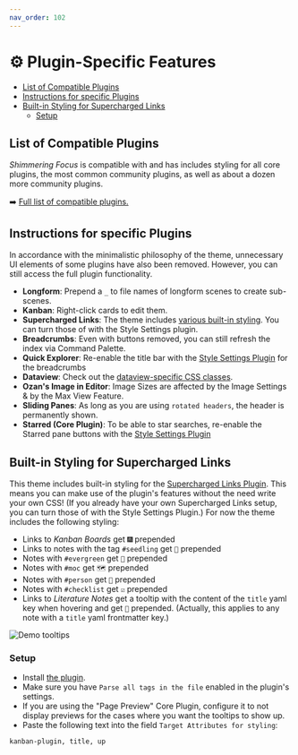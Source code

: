 ```yaml
---
nav_order: 102
---
```


# ⚙️ Plugin-Specific Features

<!-- MarkdownTOC -->

- [List of Compatible Plugins](#list-of-compatible-plugins)
- [Instructions for specific Plugins](#instructions-for-specific-plugins)
- [Built-in Styling for Supercharged Links](#built-in-styling-for-supercharged-links)
	- [Setup](#setup)

<!-- /MarkdownTOC -->

## List of Compatible Plugins
*Shimmering Focus* is compatible with and has includes styling for all core plugins, the most common community plugins, as well as about a dozen more community plugins.

➡️ [Full list of compatible plugins.](https://publish.obsidian.md/hub/02+-+Community+Expansions/02.05+All+Community+Expansions/Themes/Shimmering+Focus#Plugin+Compatibility+1)

## Instructions for specific Plugins
In accordance with the minimalistic philosophy of the theme, unnecessary UI elements of some plugins have also been removed. However, you can still access the full plugin functionality.

- __Longform__: Prepend a `_` to file names of longform scenes to create sub-scenes.
- __Kanban__: Right-click cards to edit them.
- __Supercharged Links__: The theme includes [various built-in styling](#built-in-styling-for-supercharged-links). You can turn those of with the Style Settings plugin.
- __Breadcrumbs__: Even with buttons removed, you can still refresh the index via Command Palette.
- __Quick Explorer__: Re-enable the title bar with the [Style Settings Plugin](https://obsidian.md/plugins?id=obsidian-style-settings) for the breadcrumbs
- __Dataview__: Check out the [dataview-specific CSS classes](/shimmering-focus/css-classes#dataview).
- __Ozan's Image in Editor__: Image Sizes are affected by the Image Settings & by the Max View Feature.
- __Sliding Panes__: As long as you are using `rotated headers`, the header is permanently shown.
- __Starred (Core Plugin)__: To be able to star searches, re-enable the Starred pane buttons with the [Style Settings Plugin](https://obsidian.md/plugins?id=obsidian-style-settings)

## Built-in Styling for Supercharged Links
This theme includes built-in styling for the [Supercharged Links Plugin](https://github.com/mdelobelle/obsidian_supercharged_links). This means you can make use of the plugin's features without the need write your own CSS! (If you already have your own Supercharged Links setup, you can turn those of with the Style Settings Plugin.) For now the theme includes the following styling:
- Links to *Kanban Boards* get `🎆` prepended
- Links to notes with the tag `#seedling` get `🌱` prepended
- Notes with `#evergreen` get `🌲` prepended
- Notes with `#moc` get `🗺` prepended
- Notes with `#person` get `👤` prepended
- Notes with `#checklist` get `☑️` prepended
- Links to *Literature Notes* get a tooltip with the content of the `title` yaml key when hovering and get `📖` prepended. (Actually, this applies to any note with a `title` yaml frontmatter key.)

![Demo tooltips](https://publish-01.obsidian.md/access/e25082da1bfe16d54e36618cd5bfee68/00%20-%20Contribute%20to%20the%20Obsidian%20Hub/02%20Attachments/Tooltips-for-Literature-Notes-with-Supercharged-Links.gif)

### Setup
- Install [the plugin](https://github.com/mdelobelle/obsidian_supercharged_links).
- Make sure you have `Parse all tags in the file` enabled in the plugin's settings.
- If you are using the "Page Preview" Core Plugin, configure it to not display previews for the cases where you want the tooltips to show up.
- Paste the following text into the field `Target Attributes for styling`:

```text
kanban-plugin, title, up
```
